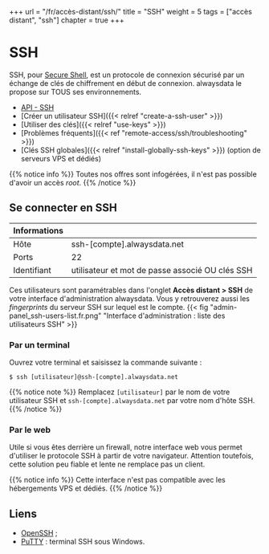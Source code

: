 +++
url = "/fr/accès-distant/ssh/"
title = "SSH"
weight = 5
tags = ["accès distant", "ssh"]
chapter = true
+++

# SSH

SSH, pour [Secure Shell](https://fr.wikipedia.org/wiki/Secure_Shell), est un protocole de connexion sécurisé par un échange de clés de chiffrement en début de connexion. alwaysdata le propose sur TOUS ses environnements.

- [API - SSH](https://api.alwaysdata.com/v1/ssh/doc/)
- [Créer un utilisateur SSH]({{< relref "create-a-ssh-user" >}})
- [Utiliser des clés]({{< relref "use-keys" >}})
- [Problèmes fréquents]({{< ref "remote-access/ssh/troubleshooting" >}})
- [Clés SSH globales]({{< relref "install-globally-ssh-keys" >}}) (option de serveurs VPS et dédiés)

{{% notice info %}}
Toutes nos offres sont infogérées, il n'est pas possible d'avoir un accès _root_.
{{% /notice %}}

## Se connecter en SSH

| Informations |                                                 |
|--------------|-------------------------------------------------|
| Hôte         | ssh-[compte].alwaysdata.net                     |
| Ports        | 22                                              |
| Identifiant  | utilisateur et mot de passe associé OU clés SSH |

Ces utilisateurs sont paramétrables dans l'onglet **Accès distant > SSH** de votre interface d'administration alwaysdata. Vous y retrouverez aussi les _fingerprints_ du serveur SSH sur lequel est le compte.
{{< fig "admin-panel_ssh-users-list.fr.png" "Interface d'administration : liste des utilisateurs SSH" >}}

### Par un terminal

Ouvrez votre terminal et saisissez la commande suivante :

```
$ ssh [utilisateur]@ssh-[compte].alwaysdata.net
```

{{% notice note %}}
Remplacez `[utilisateur]` par le nom de votre utilisateur SSH et `ssh-[compte].alwaysdata.net` par votre nom d'hôte SSH.
{{% /notice %}}


### Par le web

Utile si vous êtes derrière un firewall, notre interface web vous permet d'utiliser le protocole SSH à partir de votre navigateur. Attention toutefois, cette solution peu fiable et lente ne remplace pas un client.

{{% notice info %}}
Cette interface n'est pas compatible avec les hébergements VPS et dédiés.
{{% /notice %}}


## Liens

- [OpenSSH](https://www.openssh.com/) ;
- [PuTTY](https://www.chiark.greenend.org.uk/~sgtatham/putty/download.html) : terminal SSH sous Windows.
